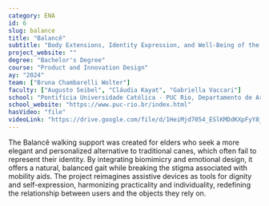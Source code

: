 ```yaml
---
category: ENA
id: 6
slug: balance
title: "Balancê"
subtitle: "Body Extensions, Identity Expression, and Well-Being of the Elderly"
project_website: ""
degree: "Bachelor's Degree"
course: "Product and Innovation Design"
ay: "2024"
team: ["Bruna Chambarelli Wolter"]
faculty: ["Augusto Seibel", "Cláudia Kayat", "Gabriella Vaccari"]
school: "Pontifícia Universidade Católica - PUC Rio, Departamento de Artes e Design (DAD), Rio de Janeiro, Brasil"
school_website: "https://www.puc-rio.br/index.html"
hasVideo: "file"
videoLink: "https://drive.google.com/file/d/1HeiMjd7054_ESlKMDdKXpFyY8j9az25v/view?usp=sharing"
---
```


The Balancê walking support was created for elders who seek a more elegant and personalized alternative to traditional canes, which often fail to represent their identity. By integrating biomimicry and emotional design, it offers a natural, balanced gait while breaking the stigma associated with mobility aids. The project reimagines assistive devices as tools for dignity and self-expression, harmonizing practicality and individuality, redefining the relationship between users and the objects they rely on.
